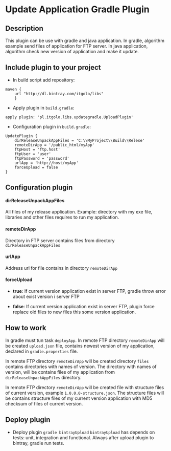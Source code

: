 # Update Application Gradle Plugin

## Description
This plugin can be use with gradle and java application. In gradle,
algorithm example send files of application for FTP server. In java
application, algorithm check new version of application and make
it update.

## Include plugin to your project
- In build script add repository:

```
maven {
    url "http://dl.bintray.com/itgolo/libs"
    }
````

- Apply plugin in ```build.gradle```:

```
apply plugin: 'pl.itgolo.libs.updategradle.UploadPlugin'
```

- Configuration plugin in ```build.gradle```:

```
UpdatePlugin {
    dirReleaseUnpackAppFiles = 'C:\\MyProject\\Build\\Relese'
    remoteDirApp = '/public_html/myApp'
    ftpHost = 'ftp.host'
    ftpUser = 'user'
    ftpPassword = 'password'
    urlApp = 'http://host/myApp'
    forceUpload = false
}
```

## Configuration plugin

#### dirReleaseUnpackAppFiles
All files of my release application. Example: directory with my exe file,
libraries and other files requires to run my application.

#### remoteDirApp
Directory in FTP server contains files from directory ```dirReleaseUnpackAppFiles```

#### urlApp
Address url for file contains in directory ```remoteDirApp```

#### forceUpload

- **true**: If current version application exist in server FTP,
gradle throw error about exist version i server FTP

- **false**: If current version application exist in server FTP,
plugin force replace old files to new files this some version application.

## How to work
In gradle must tun task ```deployApp```. In remote FTP directory ```remoteDirApp```
will be created ```upload.json``` file, contains newest version of my application,
declared in ```gradle.properties``` file.

In remote FTP directory ```remoteDirApp``` will be created directory ```files```
contains directories with names of version. The directory with names of version,
will be contains files of my application from ```dirReleaseUnpackAppFiles``` directory.

In remote FTP directory ```remoteDirApp``` will be created file with structure files
of current version, example ```1.0.0.0-structure.json```. The structure files will be
contains structure files of my current version application with MD5 checksum of files of
current version.

## Deploy plugin
- Deploy plugin ```gradle bintrayUpload```
```bintrayUpload``` has depends on tests: unit, integration and functional.
Always after upload plugin to bintray, gradle run tests.
